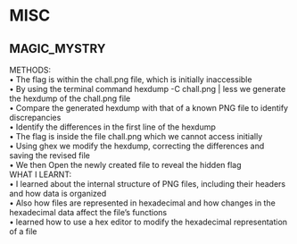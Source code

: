 # **MISC**
## MAGIC_MYSTRY 
METHODS: <br/>
•	The flag is within the chall.png file, which is initially inaccessible <br/>
•	By using  the terminal command hexdump -C chall.png | less we generate the hexdump of the chall.png file <br/> 
•	Compare the generated hexdump with that of a known PNG file to identify discrepancies <br/> 
•	Identify the differences in the first line of the hexdump <br/> 
•	The flag is inside the file chall.png which we cannot access initially <br/> 
•	Using ghex we  modify the hexdump, correcting the differences and saving the revised file <br/> 
•	We then Open the newly created file to reveal the hidden flag <br/>
WHAT I LEARNT: <br/> 
•	I learned about the internal structure of PNG files, including their headers and how data is organized  <br/>
•	Also how files are represented in hexadecimal and how changes in the hexadecimal data affect the file’s functions  <br/> 
•	learned how to use a hex editor to modify the hexadecimal representation of a file  
